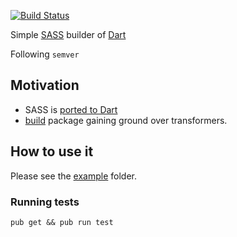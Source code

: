 [![Build Status](https://travis-ci.org/daniel-v/dart_sass_builder.svg?branch=master)](https://travis-ci.org/daniel-v/dart_sass_builder)

Simple [SASS](http://sass-lang.com/) builder of [Dart](https://dartlang.org)

Following `semver`

## Motivation

* SASS is [ported to Dart](http://blog.sass-lang.com/posts/1022316-announcing-dart-sass) 
* [build](https://github.com/dart-lang/build) package gaining ground over transformers.
  
## How to use it
 
Please see the [example](example) folder.


### Running tests

`pub get && pub run test`